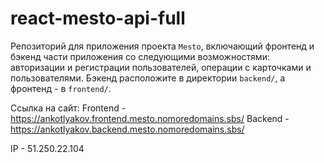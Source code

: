 # react-mesto-api-full
Репозиторий для приложения проекта `Mesto`, включающий фронтенд и бэкенд части приложения со следующими возможностями: авторизации и регистрации пользователей, операции с карточками и пользователями. Бэкенд расположите в директории `backend/`, а фронтенд - в `frontend/`. 
  
Ссылка на сайт:
Frontend - https://ankotlyakov.frontend.mesto.nomoredomains.sbs/
Backend - https://ankotlyakov.backend.mesto.nomoredomains.sbs/

IP - 51.250.22.104
